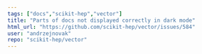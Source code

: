 ```yaml
---
tags: ["docs","scikit-hep","vector"]
title: "Parts of docs not displayed correctly in dark mode"
html_url: "https://github.com/scikit-hep/vector/issues/584"
user: "andrzejnovak"
repo: "scikit-hep/vector"
---
```



